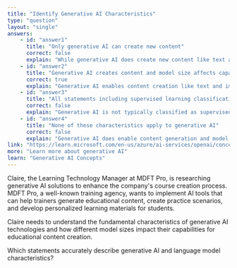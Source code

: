 ```yaml
---
title: "Identify Generative AI Characteristics"
type: "question"
layout: "single"
answers:
    - id: "answer1"
      title: "Only generative AI can create new content"
      correct: false
      explain: "While generative AI does create new content like text and images, the distinction between LLMs and SLMs is also based on model parameters, making this incomplete."
    - id: "answer2"
      title: "Generative AI creates content and model size affects capabilities"
      correct: true
      explain: "Generative AI enables content creation like text and images, and the difference between LLMs and SLMs is indeed the number of parameters (variables) in the model."
    - id: "answer3"
      title: "All statements including supervised learning classification are correct"
      correct: false
      explain: "Generative AI is not typically classified as supervised learning; it often uses unsupervised or self-supervised approaches."
    - id: "answer4"
      title: "None of these characteristics apply to generative AI"
      correct: false
      explain: "Generative AI does enable content generation and model size does differentiate LLMs from SLMs through parameter count."
link: "https://learn.microsoft.com/en-us/azure/ai-services/openai/concepts/generative-ai"
more: "Learn more about generative AI"
learn: "Generative AI Concepts"
---
```


Claire, the Learning Technology Manager at MDFT Pro, is researching generative AI solutions to enhance the company's course creation process. MDFT Pro, a well-known training agency, wants to implement AI tools that can help trainers generate educational content, create practice scenarios, and develop personalized learning materials for students. 

Claire needs to understand the fundamental characteristics of generative AI technologies and how different model sizes impact their capabilities for educational content creation.

Which statements accurately describe generative AI and language model characteristics?